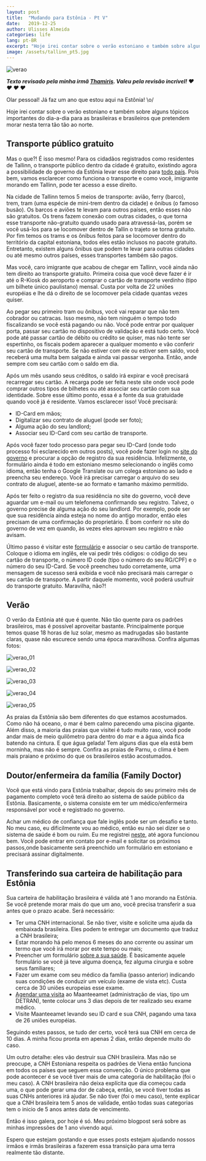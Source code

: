 ```yaml
---
layout: post
title:  "Mudando para Estônia - Pt V"
date:   2019-12-25
author: Ulisses Almeida
categories: life
lang: pt-BR
excerpt: "Hoje irei contar sobre o verão estoniano e também sobre alguns tópicos importantes do dia-a-dia para as brasileiras e brasileiros que pretendem morar nesta terra tão tão ao norte."
image: /assets/tallinn_pt5.jpg
---
```


![verao](/assets/tallinn-ptV.jpg)

__*Texto revisado pela minha irmã [Thamiris](https://twitter.com/missdracaryz). Valeu pela revisão incrível! ❤️ ❤️ ❤️ ❤️*__

Olar pessoal!
Já faz um ano que estou aqui na Estônia! \o/

Hoje irei contar sobre o verão estoniano e também sobre alguns tópicos importantes do dia-a-dia para as brasileiras e brasileiros que pretendem morar nesta terra tão tão ao norte.

## Transporte público gratuito

Mas o que?! É isso mesmo! Para os cidadãos registrados como residentes de Tallinn, o transporte público dentro da cidade é gratuito, existindo agora a possibilidade do governo da Estônia levar esse direito para [todo país](https://www.weforum.org/agenda/2018/06/estonia-is-making-public-transport-free/). Pois bem, vamos esclarecer como funciona o transporte e como você, imigrante morando em Tallinn, pode ter acesso a esse direito.

Na cidade de Tallinn temos 5 meios de transporte: avião, ferry (barco), trem, tram (uma espécie de mini-trem dentro da cidade) e ônibus (o famoso busão). Os barcos e aviões te levam para outros países, então esses não são gratuitos. Os trens fazem conexão com outras cidades, o que torna esse transporte não-gratuito quando usado para atravessá-las, porém se você usá-los para se locomover dentro de Tallin o trajeto se torna gratuito. Por fim temos os trams e os ônibus feitos para se locomover dentro do território da capital estoniana, todos eles estão inclusos no pacote gratuito. Entretanto, existem alguns ônibus que podem te levar para outras cidades ou até mesmo outros países, esses transportes também são pagos.

Mas você, caro imigrante que acabou de chegar em Tallinn, você ainda não tem direito ao transporte gratuito. Primeira coisa que você deve fazer é ir até o R-Kiosk do aeroporto e comprar o cartão de transporte verdinho (tipo um bilhete único paulistano) mensal. Custa por volta de 22 uniões européias e lhe dá o direito de se locomover pela cidade quantas vezes quiser.

Ao pegar seu primeiro tram ou ônibus, você vai reparar que não tem cobrador ou catracas. Isso mesmo, não tem ninguém o tempo todo fiscalizando se você está pagando ou não. Você pode entrar por qualquer porta, passar seu cartão no dispositivo de validação e está tudo certo. Você pode até passar cartão de débito ou crédito se quiser, mas não tente ser espertinho, os fiscais podem aparecer a qualquer momento e vão conferir seu cartão de transporte. Se não estiver com ele ou estiver sem saldo, você receberá uma multa bem salgada e ainda vai passar vergonha. Então, ande sempre com seu cartão com o saldo em dia.

Após um mês usando seus créditos, o saldo irá expirar e você precisará recarregar seu cartão. A recarga pode ser feita neste site onde você pode comprar outros tipos de bilhetes ou até associar seu cartão com sua identidade. Sobre esse último ponto, essa é a fonte da sua gratuidade quando você já é residente. Vamos esclarecer isso! Você precisará:

* ID-Card em mãos;
* Digitalizar seu contrato de aluguel (pode ser foto);
* Alguma ação do seu landlord;
* Associar seu ID-Card com seu cartão de transporte.

Após você fazer todo processo para pegar seu ID-Card (onde todo processo foi esclarecido em outros posts), você pode fazer login no [site do governo](https://www.eesti.ee/portaal/portaal.sisene?level=30&loc=%21portaal.minu_asjad) e procurar a opção de registro da sua residência. Infelizmente, o formulário ainda é todo em estoniano mesmo selecionando o  inglês como idioma, então tenha o Google Translate ou um colega estoniano ao lado e preencha seu endereço. Você irá precisar carregar o arquivo do seu contrato de aluguel, atente-se ao formato e tamanho máximo permitido.

Após ter feito o registro da sua residência no site do governo, você deve aguardar um e-mail ou um telefonema confirmando seu registro. Talvez, o governo precise de alguma ação do seu landlord. Por exemplo, pode ser que sua residência ainda esteja no nome do antigo morador, então eles precisam de uma confirmação do proprietário. É bom conferir no site do governo de vez em quando, às vezes eles aprovam seu registro e não avisam.

Último passo é visitar este [formulário](https://tallinn.pilet.ee/personalise) e associar o seu cartão de transporte. Coloque o idioma em inglês, ele vai pedir três códigos: o código do seu cartão de transporte, o número ID code (tipo o número do seu RG/CPF) e o número do seu ID-Card. Se você preencheu tudo corretamente, uma mensagem de sucesso será exibida e você não precisará mais carregar o seu cartão de transporte. A partir daquele momento, você poderá usufruir do transporte gratuito. Maravilha, não?!

## Verão

O verão da Estônia até que é quente. Não tão quente para os padrões brasileiros, mas é possível aproveitar bastante. Principalmente porque temos quase 18 horas de luz solar, mesmo as madrugadas são bastante claras, quase não escurece sendo uma época maravilhosa. Confira algumas fotos:

![verao_01](/assets/tallinn_summer_00.jpg)

![verao_02](/assets/tallinn_summer_01.jpg)

![verao_03](/assets/tallinn_summer_02.jpg)

![verao_04](/assets/tallinn_summer_03.jpg)

![verao_05](/assets/tallinn_summer_04.jpg)

As praias da Estônia são bem diferentes do que estamos acostumados. Como não há oceano, o mar é bem calmo parecendo uma piscina gigante. Além disso, a maioria das praias que visitei é tudo muito raso, você pode andar mais de meio quilômetro para dentro do mar e a água ainda fica batendo na cintura. E que água gelada! Tem alguns dias que ela está bem morninha, mas não é sempre. Confira as praias de Parnu, o clima é bem mais praiano e próximo do que os brasileiros estão acostumados.

## Doutor/enfermeira da família (Family Doctor)

Você que está vindo para Estônia trabalhar, depois do seu primeiro mês de pagamento completo você terá direito ao sistema de saúde público da Estônia. Basicamente, o sistema consiste em ter um médico/enfermeira responsável por você e registrado no governo.

Achar um médico de confiança que fale inglês pode ser um desafio e tanto. No meu caso, eu dificilmente vou ao médico, então eu não sei dizer se o sistema de saúde é bom ou ruim. Eu me registrei [neste](http://www.aira.ee/est/), até agora funcionou bem. Você pode entrar em contato por e-mail e solicitar os próximos passos,onde basicamente será preenchido um formulário em estoniano e precisará assinar digitalmente.

## Transferindo sua carteira de habilitação para Estônia

Sua carteira de habilitação brasileira é válida até 1 ano morando na Estônia. Se você pretende morar mais do que um ano, você precisa transferir a sua antes que o prazo acabe. Será necessário:

* Ter uma CNH internacional. Se não tiver, visite e solicite uma ajuda da embaixada brasileira. Eles podem te entregar um documento que traduz a CNH brasileira;
* Estar morando há pelo menos 6 meses do ano corrente ou assinar um termo que você irá morar por este tempo ou mais;
* Preencher um formulário [sobre a sua saúde](https://www.digilugu.ee). É basicamente aquele formulário se você já teve alguma doença, fez alguma cirurgia e sobre seus familiares;
* Fazer um exame com seu médico da família (passo anterior) indicando suas condições de conduzir um veículo (exame de vista etc). Custa cerca de 30 uniões europeias esse exame.
* [Agendar uma visita](https://broneering.mnt.ee/MakeReservation/SelectService)  ao Maanteeamet (administração de vias, tipo um DETRAN), tente colocar uns 3 dias depois de ter realizado seu exame médico.
* Visite Maanteeamet levando seu ID card e sua CNH, pagando uma taxa de 26 uniões européias.

Seguindo estes passos, se tudo der certo, você terá sua CNH em cerca de 10 dias. A minha ficou pronta em apenas 2 dias, então depende muito do caso.

Um outro detalhe: eles vão destruir sua CNH brasileira. Mas não se preocupe, a CNH Estoniana respeita os padrões de Viena então funciona em todos os países que seguem essa convenção. O único problema que pode acontecer é se você tiver mais de uma categoria de habilitação (foi o meu caso). A CNH brasileira não deixa explícita  que dia começou cada uma, o que pode gerar uma dor de cabeça, então, se você tiver todas as suas CNHs anteriores irá ajudar. Se não tiver (foi o meu caso), tente explicar que a CNH brasileira tem 5 anos de validade, então todas suas categorias tem o inicio de 5 anos antes data de vencimento.

Então é isso galera, por hoje é só. Meu próximo blogpost será sobre as minhas impressões de 1 ano vivendo aqui.

Espero que estejam gostando e que esses posts estejam ajudando nossos irmãos e irmãs brasileiras a fazerem essa transição para uma terra realmente tão distante.
